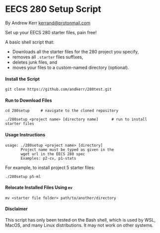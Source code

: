 EECS 280 Setup Script
======================
By Andrew Kerr <kerrand@protonmail.com>

Set up your EECS 280 starter files, pain free!

A basic shell script that:
- Downloads all the starter files for the 280 project you specify,
- removes all `.starter` files suffixes,
- deletes junk files, and
- moves your files to a custom-named directory (optional).


#### Install the Script
```
git clone https://github.com/andkerr/280test.git
```

#### Run to Download Files
```
cd 280setup     # navigate to the cloned repository

./280setup <project name> [directory name]      # run to install starter files
```

#### Usage Instructions
```
usage: ./280setup <project name> [directory]
       Project name must be typed as given in the
       wget url in the EECS 280 spec
       Examples: p2-cv, p1-stats
```

For example, to install project 5 starter files:
```
./280setup p5-ml
```

#### Relocate Installed Files Using `mv`
```
mv <starter file folder> path/to/another/directory
```

#### Disclaimer
This script has only been tested on the Bash shell, which is used by WSL, MacOS,
and many Linux distributions. It may not work on other systems.
